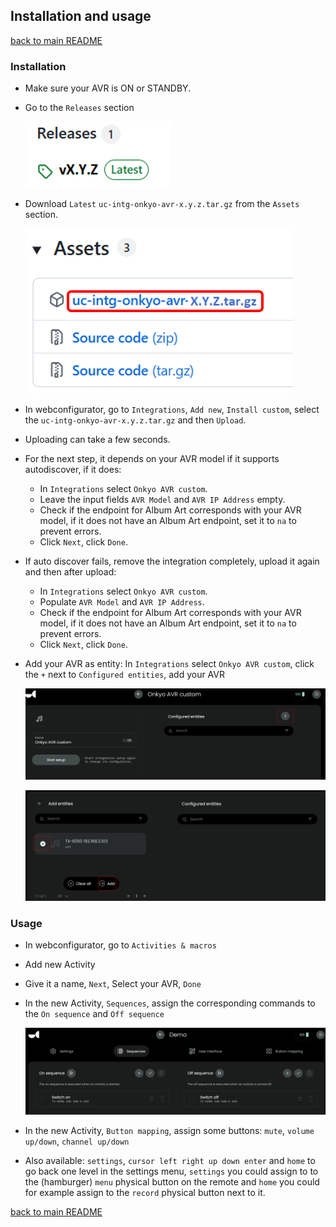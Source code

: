 ## Installation and usage

[back to main README](../README.md#installation-and-usage)

### Installation

- Make sure your AVR is ON or STANDBY.
- Go to the `Releases` section

  ![](../screenshots/releases.png)

- Download `Latest` `uc-intg-onkyo-avr-x.y.z.tar.gz` from the `Assets` section.

  ![](../screenshots/assets.png)

- In webconfigurator, go to `Integrations`, `Add new`, `Install custom`, select the `uc-intg-onkyo-avr-x.y.z.tar.gz` and then `Upload`.
- Uploading can take a few seconds.
- For the next step, it depends on your AVR model if it supports autodiscover, if it does:
  - In `Integrations` select `Onkyo AVR custom`.
  - Leave the input fields `AVR Model` and `AVR IP Address` empty.
  - Check if the endpoint for Album Art corresponds with your AVR model, if it does not have an Album Art endpoint, set it to `na` to prevent errors.
  - Click `Next`, click `Done`.
- If auto discover fails, remove the integration completely, upload it again and then after upload:
  - In `Integrations` select `Onkyo AVR custom`.
  - Populate `AVR Model` and `AVR IP Address`.
  - Check if the endpoint for Album Art corresponds with your AVR model, if it does not have an Album Art endpoint, set it to `na` to prevent errors.
  - Click `Next`, click `Done`.
- Add your AVR as entity: In `Integrations` select `Onkyo AVR custom`, click the `+` next to `Configured entities`, add your AVR

  ![](../screenshots/configured-entities.png)

  ![](../screenshots/select-entity.png)

### Usage

- In webconfigurator, go to `Activities & macros`
- Add new Activity
- Give it a name, `Next`, Select your AVR, `Done`
- In the new Activity, `Sequences`, assign the corresponding commands to the `On sequence` and `Off sequence`

  ![](../screenshots/sequences.png)

- In the new Activity, `Button mapping`, assign some buttons: `mute`, `volume up/down`, `channel up/down`
- Also available: `settings`, `cursor left right up down enter` and `home` to go back one level in the settings menu, `settings` you could assign to to the (hamburger) `menu` physical button on the remote and `home` you could for example assign to the `record` physical button next to it.

[back to main README](../README.md#installation-and-usage)
